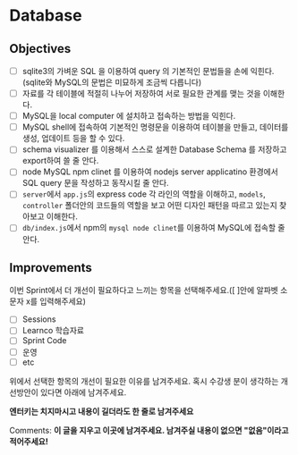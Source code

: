 # Database
## Objectives
- [ ] sqlite3의 가벼운 SQL 을 이용하여 query 의 기본적인 문법들을 손에 익힌다. (sqlite와 MySQL의 문법은 미묘하게 조금씩 다릅니다)
- [ ] 자료를 각 테이블에 적절히 나누어 저장하여 서로 필요한 관계를 맺는 것을 이해한다.
- [ ] MySQL을 local computer 에 설치하고 접속하는 방법을 익힌다.
- [ ] MySQL shell에 접속하여 기본적인 명령문을 이용하여 테이블을 만들고, 데이터를 생성, 업데이트 등을 할 수 있다.
- [ ] schema visualizer 를 이용해서 스스로 설계한 Database Schema 를 저장하고 export하여 쓸 줄 안다.
- [ ] node MySQL npm clinet 를 이용하여 nodejs server applicatino 환경에서 SQL query 문을 작성하고 동작시킬 줄 안다.
- [ ] `server`에서 `app.js`의 express code 각 라인의 역할을 이해하고, `models`, `controller` 폴더안의 코드들의 역할을 보고 어떤 디자인 패턴을 따르고 있는지 찾아보고 이해한다.
- [ ] `db/index.js`에서 npm의 `mysql node clinet`를 이용하여 MySQL에 접속할 줄 안다.
## Improvements
이번 Sprint에서 더 개선이 필요하다고 느끼는 항목을 선택해주세요.([ ]안에 알파벳 소문자 x를 입력해주세요)
- [ ] Sessions
- [ ] Learnco 학습자료
- [ ] Sprint Code
- [ ] 운영
- [ ] etc

위에서 선택한 항목의 개선이 필요한 이유를 남겨주세요. 혹시 수강생 분이 생각하는 개선방안이 있다면 아래에 남겨주세요.

**엔터키는 치지마시고 내용이 길더라도 한 줄로 남겨주세요**

Comments: **이 글을 지우고 이곳에 남겨주세요. 남겨주실 내용이 없으면 "없음"이라고 적어주세요!**
